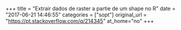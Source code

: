 +++
title = "Extrair dados de raster a partie de um shape no R"
date = "2017-06-21 14:46:55"
categories = ["sopt"]
original_url = "https://pt.stackoverflow.com/q/214345"
at_home="no"
+++

